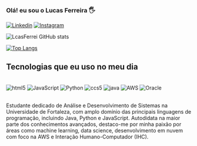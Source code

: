 
### Olá! eu sou o Lucas Ferreira 🖐️

[![Linkedin](https://img.shields.io/badge/LinkedIn-0077B5?style=for-the-badge&logo=linkedin&logoColor=white)](https://www.linkedin.com/in/lcasferreidev/)
[![Instagram](https://img.shields.io/badge/Instagram-E4405F?style=for-the-badge&logo=instagram&logoColor=white)](https://www.instagram.com/lcasferrei/)

![LcasFerrei GitHub stats](https://github-readme-stats.vercel.app/api?username=LcasFerrei&show_icons=true&theme=radical)

[![Top Langs](https://github-readme-stats.vercel.app/api/top-langs/?username=LcasFerrei&layout=donut-vertical)](https://github.com/anuraghazra/github-readme-stats)

## Tecnologias que eu uso no meu dia

<div style="display: inline_block"><br/>
 <img align="center" alt="html5" src="https://img.shields.io/badge/HTML5-E34F26?style=for-the-badge&logo=html5&logoColor=white" />
 <img align="center" alt="JavaScript" src="https://img.shields.io/badge/JavaScript-F7DF1E?style=for-the-badge&logo=javascript&logoColor=black" />
 <img align="center" alt="Python" src="https://img.shields.io/badge/Python-3776AB?style=for-the-badge&logo=python&logoColor=white" />
 <img align="center" alt="ccs5" src="https://img.shields.io/badge/CSS-239120?&style=for-the-badge&logo=css3&logoColor=white" />
 <img align="center" alt="java" src="https://img.shields.io/badge/Java-ED8B00?style=for-the-badge&logo=openjdk&logoColor=white" />
 <img align="center" alt="AWS" src="https://img.shields.io/badge/Amazon_AWS-FF9900?style=for-the-badge&logo=amazonaws&logoColor=white" />
 <img align="center" alt="Oracle" src="https://img.shields.io/badge/Oracle-F80000?style=for-the-badge&logo=oracle&logoColor=black" />
 </div><br/>

Estudante dedicado de Análise e Desenvolvimento de Sistemas na Universidade de Fortaleza, com amplo domínio das principais linguagens de programação, incluindo Java, Python e JavaScript. Autodidata na maior parte dos conhecimentos avançados, destaco-me por minha paixão por áreas como machine learning, data science, desenvolvimento em nuvem com foco na AWS e Interação Humano-Computador (IHC).
